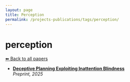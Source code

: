 ```yaml
---
layout: page
title: Perception
permalink: /projects-publications/tags/perception/
---
```


# perception
[⬅ Back to all papers](../papers.md)

- **[Deceptive Planning Exploiting Inattention Blindness](../papers.md)**  
  *Preprint, 2025*